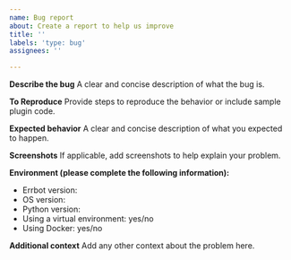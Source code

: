 ```yaml
---
name: Bug report
about: Create a report to help us improve
title: ''
labels: 'type: bug'
assignees: ''

---
```


**Describe the bug**
A clear and concise description of what the bug is.

**To Reproduce**
Provide steps to reproduce the behavior or include sample plugin code.

**Expected behavior**
A clear and concise description of what you expected to happen.

**Screenshots**
If applicable, add screenshots to help explain your problem.

**Environment (please complete the following information):**
- Errbot version:
- OS version:
- Python version: 
- Using a virtual environment: yes/no
- Using Docker: yes/no

**Additional context**
Add any other context about the problem here.
